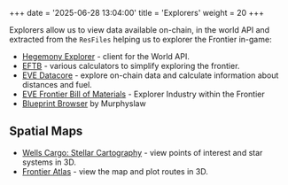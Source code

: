 +++
date = '2025-06-28 13:04:00'
title = 'Explorers'
weight = 20
+++

Explorers allow us to view data available on-chain, in the world API and extracted from the `ResFiles` helping us to explorer the Frontier in-game:

- [Hegemony Explorer](http://150.136.250.83/gameinfo) - client for the World API.
- [EFTB](https://eftb.shish.io/) - various calculators to simplify exploring the frontier.
- [EVE Datacore](https://evedataco.re/) - explore on-chain data and calculate information about distances and fuel.
- [EVE Frontier Bill of Materials](https://www.efbom.com/) - Explorer Industry within the Frontier
- [Blueprint Browser](https://frontier-blueprint-browser.netlify.app/) by Murphyslaw

## Spatial Maps

- [Wells Cargo: Stellar Cartography](https://eve.wellscargo.space/) - view points of interest and star systems in 3D.
- [Frontier Atlas](https://frontier-atlas.com/map) - view the map and plot routes in 3D.
